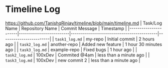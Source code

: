 # Timeline Log
https://github.com/TanishqRinjay/timeline/blob/main/timeline.md
| Task/Log Name       | Repository Name         | Commit Message                            | Timestamp              |
|----------------------|-------------------------|-------------------------------------------|------------------------|
| `task1_log.md`       | my-repo                | Initial commit                            | 2 hours ago            |
| `task2_log.md`       | another-repo           | Added new feature                         | 1 hour 30 minutes ago  |
| `task3_log.md`       | example-repo           | Fixed bugs                                | 1 hour ago             |
| `task2_log.md` | 100xDev | Commited @4am | less than a minute ago |
| `task3_log.md` | 100xDev | new commit 2 | less than a minute ago |
